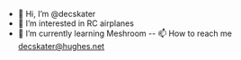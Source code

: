 - 👋 Hi, I’m @decskater
- 👀 I’m interested in RC airplanes
- 🌱 I’m currently learning Meshroom
-- 📫 How to reach me decskater@hughes.net

<!---
decskater/decskater is a ✨ special ✨ repository because its `README.md` (this file) appears on your GitHub profile.
You can click the Preview link to take a look at your changes.
--->
